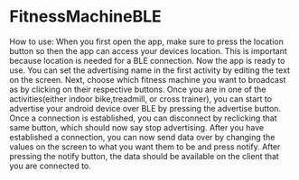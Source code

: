 # FitnessMachineBLE

How to use: 
When you first open the app, make sure to press the location button so then the app can access your devices location.
This is important because location is needed for a BLE connection.
Now the app is ready to use. You can set the advertising name in the first activity by editing the text on the screen.
Next, choose which fitness machine you want to broadcast as by clicking on their respective buttons.
Once you are in one of the activities(either indoor bike,treadmill, or cross trainer), you can start to advertise your android device over BLE by pressing the
advertise button. Once a connection is established, you can disconnect by reclicking that same button, which should now say stop advertising.
After you have established a connection, you can now send data over by changing the values on the screen to what you want them to be and press notify.
After pressing the notify button, the data should be available on the client that you are connected to.
